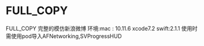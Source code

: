 # FULL_COPY
FULL_COPY 完整的模仿新浪微博
环境:mac : 10.11.6  xcode7.2 swift:2.1.1
使用时需使用pod导入AFNetworking,SVProgressHUD
